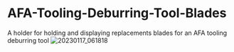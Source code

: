 # AFA-Tooling-Deburring-Tool-Blades
A holder for holding and displaying replacements blades for an AFA tooling deburring tool
![20230117_061818](https://user-images.githubusercontent.com/25805271/213161462-5688cfbd-f08e-40a2-865f-0ea4d6ff02aa.jpg)
